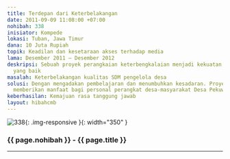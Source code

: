 ```yaml
---
title: Terdepan dari Keterbelakangan
date: 2011-09-09 11:08:00 +07:00
nohibah: 338
inisiator: Kompede
lokasi: Tuban, Jawa Timur
dana: 10 Juta Rupiah
topik: Keadilan dan kesetaraan akses terhadap media
lama: Desember 2011 – Desember 2012
deskripsi: Sebuah proyek perangkaian keterbengkalaian menjadi kekuatan dengan pengelolaan
  yang baik
masalah: Keterbelakangan kualitas SDM pengelola desa
solusi: Dengan mengadakan pembelajaran dan menumbuhkan kesadaran. Proyek ini akan
  memberikan manfaat bagi personal perangkat desa-masyarakat Desa Pekuwon
keberhasilan: Kemajuan rasa tanggung jawab
layout: hibahcmb
---
```


![338](/static/img/hibahcmb/338.png){: .img-responsive }{: width="350" }

### {{ page.nohibah }} - {{ page.title }}

---
